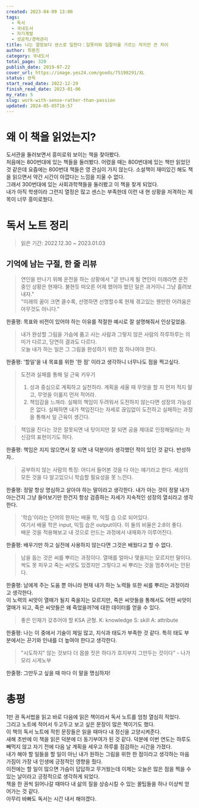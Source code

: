 ```yaml
---
created: 2023-04-09 13:00
tags:
  - 독서
  - 국내도서
  - 자기계발
  - 성공학/경력관리
title: 나는 열정보다 센스로 일한다：일못러와 일잘러를 가르는 작지만 큰 차이
author: 최용진
category: 국내도서
total_page: 320
publish_date: 2019-07-22
cover_url: https://image.yes24.com/goods/75198291/XL
status: 완독
start_read_date: 2022-12-29
finish_read_date: 2023-01-06
my_rate: 5
slug: work-with-sense-rather-than-passion
updated: 2024-05-05T16:57
---
```

# 왜 이 책을 읽었는지?
도서관을 둘러보면서 흥미로워 보이는 책을 찾아봤다.  
처음에는 800번대에 있는 책들을 둘러봤다. 어렸을 때는 800번대에 있는 책만 읽었던 것 같은데
요즘에는 800번대 책들은 영 관심이 가지 않는다. 소설책이 재미있긴 해도 책을 읽으면서 약간 시간이 아깝다는 느낌을 지울 수 없다.  
그래서 300번대에 있는 사회과학책들을 둘러봤고 이 책을 찾게 되었다.  
내가 아직 학생이라 그런지 열정은 많고 센스는 부족한데 이런 내 현 상황을 저격하는 제목이 너무 흥미로웠다.

# 독서 노트 정리

> 읽은 기간: 2022.12.30 ~ 2023.01.03

## 기억에 남는 구절, 한 줄 리뷰

> 연인을 만나기 위해 운전을 하는 상황에서 "곧 만나게 될 연인이 미래라면 운전 중인
> 상황은 현재다. 불현듯 떠오른 어제 했어야 했던 일은 과거이니 그냥 흘려보내자."  
> "미래의 꿈이 크면 클수록, 선명하면 선명할수록 현재 겪고있는 웬만한 어려움은 아무것도 아니다."

한줄평: 목표와 비전이 있어야 하는 이유를 적절한 예시로 잘 설명해줘서 인상깊었음.

> 내가 완성할 그림을 가슴에 품고 사는 사람과 그렇지 않은 사람의 하루하루는 의미가 다르고, 당연히 결과도 다르다.  
> 오늘 내가 하는 일은 그 그림을 완성하기 위한 점 하나여야 한다.

한줄평: '할일'을 내 목표를 위한 '한 점' 이라고 생각하니 너무나도 점을 찍고싶다.

> 도전과 실패를 통해 일 근육 키우기
> 1. 성과 중심으로 계획하고 실천하라. 계획을 세울 때 무엇을 할 지 먼저 적지 말고, 무엇을 이룰지 먼저 적어라.
> 2. 책임감을 느껴라. 실패의 책임이 두려워서 도전하지 않는다면 성장의 가능성은 없다. 실패하면 내가 책임진다는 자세로 끊임없이 도전하고 실패하는 과정을 통해서 일 근육이 생긴다.

> 책임을 진다는 것은 잘못되면 내 탓이지만 잘 되면 공을 제대로 인정해달라는 자신감의 표현이기도 하다.

한줄평: 책임은 지지 않으면서 잘 되면 내 덕분이라 생각했던 적이 있던 것 같다. 반성하자..

> 공부하지 않는 사람의 특징: 어디서 들어본 것을 다 아는 얘기라고 한다. 세상의 모든 것을 다
> 알고있으니 학습할 필요성을 못 느낀다.

한줄평: 정말 항상 명심하고 살아야 하는 말이라고 생각한다. 내가 아는 것이 정말 내가 아는건지 그냥 들어보기만 한건지
항상 검증하는 자세가 지속적인 성장의 열쇠라고 생각한다.

> '학습'이라는 단어의 한자는 배울 학, 익힐 습 으로 되어있다.  
> 여기서 배울 학은 input, 익힐 습은 output이다. 이 둘의 비율은 2:8이 좋다.  
> 배운 것을 적용해보고 내 것으로 만드는 과정에서 내재화가 이루어진다.

한줄평: 배우기만 하고 실전에 사용하지 않는다면 그것은 배웠다고 할 수 없다.

> 남을 돕는 것은 씨를 뿌리는 과정이다. 열매를 얼마나 맺을지는 모르지만 말이다.
> 싹도 못 피우고 죽는 씨앗도 있겠지만 그렇다고 씨 뿌리는 것을 멈추어서는 안된다.

한줄평: 남에게 주는 도움 뿐 아니라 현재 내가 하는 노력들 또한 씨를 뿌리는 과정이라고 생각한다.  
이 노력의 씨앗이 열매가 될지 죽을지는 모르지만, 죽은 씨앗들을 통해서도 어떤 씨앗이 열매가 되고, 죽은 씨앗들은 왜 죽었을까?에 대한
데이터를 얻을 수 있다.

> 좋은 인재가 갖추어야 할 KSA 균형.
> K: knowledge
> S: skill
> A: attribute

한줄평: 나는 이 중에서 기술이 제일 많고, 지식과 태도가 부족한 것 같다. 특히 태도 부분에서는 끈기와 인내를 더 높여야 한다고 생각한다.

> "시도하지" 않는 것보다 더 몹쓸 짓은 하다가 흐지부지 그만두는 것이다" - 나가모리 시게노부

한줄평: 그만두고 싶을 때 마다 이 말을 명심하자!

# 총평

1만 권 독서법을 읽고 바로 다음에 읽은 책이라서 독서 노트를 엄청 열심히 적었다.  
그리고 노트에 적어서 두고두고 보고 싶은 문장이 많은 책이기도 했다.  
이 책의 독서 노트에 적힌 문장들은 읽을 때마다 내 정신을 고양시켜준다.  
새해 초반에 이 책을 읽은 덕분에 더 동기부여가 된 것 같다. 덕분에 이번 연도는 하루도 빼먹지 않고 자기 전에 다음 날 계획을 세우고 하루를 점검하는 시간을 가졌다.  
내가 해야 할 일들을 할 일이 아닌 내가 원하는 그림을 위한 한 점이라고 생각하는 마음가짐이 가장 내 인생에 긍정적인 영향을 줬다.  
이전에는 할 일이 많으면 가슴이 답답하고 무거웠는데 이제는 오늘은 많은 점을 찍을 수 있는 날이라고 긍정적으로 생각하게 되었다.  
책을 한 권씩 읽어나갈 때마다 내 삶의 질을 상승시킬 수 있는 꿀팁들을 하나 이상씩 얻어가는 것 같다.  
아무리 바빠도 독서는 시간 내서 해야겠다.  


